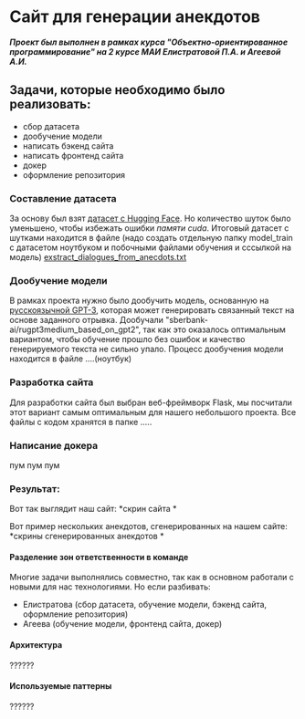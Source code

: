 # Сайт для генерации анекдотов

***Проект был выполнен в рамках курса "Объектно-ориентированное программирование" на 2 курсе МАИ Елистратовой П.А. и Агеевой А.И.***

## Задачи, которые необходимо было реализовать:
- сбор датасета
- дообучение модели
- написать бэкенд сайта
- написать фронтенд сайта
- докер
- оформление репозитория

### Составление датасета
За основу был взят [датасет с Hugging Face](https://huggingface.co/datasets/artemsnegirev/dialogs_from_jokes). Но количество шуток было уменьшено, чтобы избежать ошибки *памяти cuda*.
Итоговый датасет с шутками находится в файле (надо создать отдельную папку model_train с датасетом ноутбуком и побочными файлами обучения и сссылкой на модель) [exstract_dialogues_from_anecdots.txt](https://github.com/TIoJIuHa/generation-of-jokes/blob/develop-site/extract_dialogues_from_anekdots.txt)

### Дообучение модели
В рамках проекта нужно было дообучить модель, основанную на [русскоязычной GPT-3](https://github.com/ai-forever/ru-gpts), которая может генерировать связанный текст на основе заданного отрывка. Дообучали "sberbank-ai/rugpt3medium_based_on_gpt2", так как это оказалось оптимальным вариантом, чтобы обучение прошло без ошибок и качество генерируемого текста не сильно упало.
Процесс дообучения модели находится в файле ....(ноутбук)

### Разработка сайта

Для разработки сайта был выбран веб-фреймворк Flask, мы посчитали этот вариант самым оптимальным для нашего небольшого проекта.
Все файлы с кодом хранятся в папке .....

### Написание докера

пум пум пум

### Результат:

Вот так выглядит наш сайт:
*скрин сайта *

Вот пример нескольких анекдотов, сгенерированных на нашем сайте:
*скрины сгенерированных анекдотов *

#### Разделение зон ответственности в команде

Многие задачи выполнялись совместно, так как в основном работали с новыми для нас технологиями. Но если разбивать:

* Елистратова (сбор датасета, обучение модели, бэкенд сайта, оформление репозитория)
* Агеева (обучение модели, фронтенд сайта, докер)

#### Архитектура
??????

#### Используемые паттерны
??????